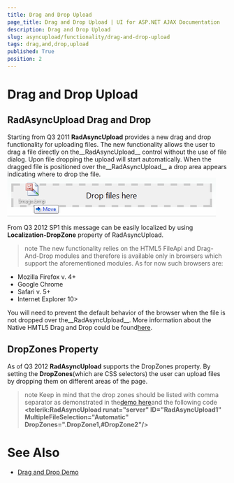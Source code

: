 ```yaml
---
title: Drag and Drop Upload
page_title: Drag and Drop Upload | UI for ASP.NET AJAX Documentation
description: Drag and Drop Upload
slug: asyncupload/functionality/drag-and-drop-upload
tags: drag,and,drop,upload
published: True
position: 2
---
```


# Drag and Drop Upload



## RadAsyncUpload Drag and Drop

Starting from Q3 2011 __RadAsyncUpload__ provides a new drag and drop functionality for uploading files. The new functionality allows the user to drag a file directly on the__RadAsyncUpload__ control without the use of file dialog. Upon file dropping the upload will start automatically. When the dragged file is positioned over the__RadAsyncUpload__ a drop area appears indicating where to drop the file.![Drag and Drop Upload](images/asyncupload-draganddropupload.png)

From Q3 2012 SP1 this message can be easily localized by using __Localization-DropZone__ property of RadAsyncUpload.

>note The new functionality relies on the HTML5 FileApi and Drag-And-Drop modules and therefore is available only in browsers which support the aforementioned modules.
>As for now such browsers are:
>
* Mozilla Firefox v. 4+
* Google Chrome
* Safari v. 5+
* Internet Explorer 10>


You will need to prevent the default behavior of the browser when the file is not dropped over the__RadAsyncUpload__. More information about the Native HMTL5 Drag and Drop could be found[here](http://www.html5rocks.com/en/tutorials/dnd/basics/).

## DropZones Property

As of Q3 2012 __RadAsyncUpload__ supports the DropZones property. By setting the __DropZones__(which are CSS selectors) the user can upload files by dropping them on different areas of the page.

>note Keep in mind that the drop zones should be listed with comma separator as demonstrated in the[demo here](http://demos.telerik.com/aspnet-ajax/asyncupload/examples/draganddrop/defaultcs.aspx)and the following code __<telerik:RadAsyncUpload runat="server" ID="RadAsyncUpload1" MultipleFileSelection="Automatic" DropZones=".DropZone1,#DropZone2"/>__ 
>


# See Also

 * [Drag and Drop Demo](http://demos.telerik.com/aspnet-ajax/asyncupload/examples/draganddrop/defaultcs.aspx?product=asyncupload)
